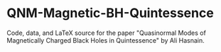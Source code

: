 # QNM-Magnetic-BH-Quintessence
Code, data, and LaTeX source for the paper  "Quasinormal Modes of Magnetically Charged Black Holes in Quintessence" by Ali Hasnain.
